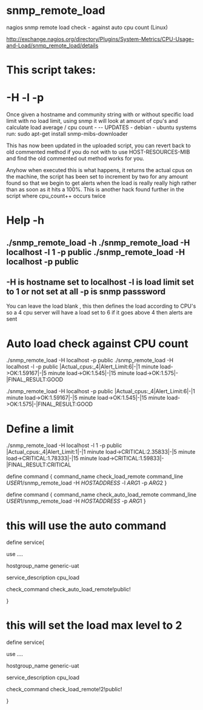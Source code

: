 snmp_remote_load
================

nagios snmp remote load check - against auto cpu count (Linux)


http://exchange.nagios.org/directory/Plugins/System-Metrics/CPU-Usage-and-Load/snmp_remote_load/details

# This script takes:
# -H -l -p
 Once given a hostname and community string with or without specific load limit
 with no load limit, using snmp it will look at amount of cpu's and calculate load average / cpu count -
 -- UPDATES - debian - ubuntu systems run:
 sudo apt-get install snmp-mibs-downloader


This has now been updated in the uploaded script, you can revert back to old commented method if you do not with to use HOST-RESOURCES-MIB and find the old commented out method works for you.

Anyhow when executed this is what happens, it returns the actual cpus on the machine, the script has been set to increment by two for any amount found so that we begin to get alerts when the load is really really high rather than as soon as it hits a 100%. This is another hack found further in the script where cpu_count++ occurs twice


# Help -h
./snmp_remote_load -h
./snmp_remote_load -H localhost -l 1 -p public
./snmp_remote_load -H localhost -p public
-----------------------------------
-H is hostname set to localhost
-l is load limit set to 1 or not set at all
-p is snmp passsword
-----------------------------------
You can leave the load blank , this then defines the load according to CPU's
so a 4 cpu server will have a load set to 6 if it goes above 4 then alerts are sent



# Auto load check against CPU count
./snmp_remote_load -H localhost -p public
./snmp_remote_load -H localhost -l -p public
|Actual_cpus:_4|Alert_Limit:6|-|1 minute load->OK:1.59167|-|5 minute load->OK:1.545|-|15 minute load->OK:1.575|-|FINAL_RESULT:GOOD

./snmp_remote_load -H localhost -p public
|Actual_cpus:_4|Alert_Limit:6|-|1 minute load->OK:1.59167|-|5 minute load->OK:1.545|-|15 minute load->OK:1.575|-|FINAL_RESULT:GOOD


# Define a limit
./snmp_remote_load -H localhost -l 1 -p public
|Actual_cpus:_4|Alert_Limit:1|-|1 minute load->CRITICAL:2.35833|-|5 minute load->CRITICAL:1.78333|-|15 minute load->CRITICAL:1.59833|-|FINAL_RESULT:CRITICAL


define command {
command_name check_load_remote
command_line $USER1$/snmp_remote_load -H $HOSTADDRESS$ -l $ARG1$ -p $ARG2$
}



define command {
command_name check_auto_load_remote
command_line $USER1$/snmp_remote_load -H $HOSTADDRESS$ -p $ARG1$
}


# this will use the auto command
define service{

use ....

hostgroup_name generic-uat

service_description cpu_load

check_command check_auto_load_remote!public!

}


# this will set the load max level to 2
define service{

use ....

hostgroup_name generic-uat

service_description cpu_load

check_command check_load_remote!2!public!

}
